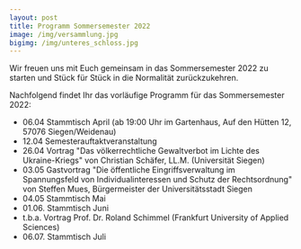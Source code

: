 ```yaml
---
layout: post
title: Programm Sommersemester 2022
image: /img/versammlung.jpg
bigimg: /img/unteres_schloss.jpg
---
```

	

Wir freuen uns mit Euch gemeinsam in das Sommersemester 2022 zu starten und Stück für Stück in die Normalität zurückzukehren.

Nachfolgend findet Ihr das vorläufige Programm für das Sommersemester 2022:

 - 06.04 Stammtisch April (ab 19:00 Uhr im Gartenhaus, Auf den  Hütten 12, 57076 Siegen/Weidenau)
 - 12.04 Semesterauftaktveranstaltung 
 - 26.04 Vortrag "Das völkerrechtliche Gewaltverbot im Lichte des Ukraine-Kriegs" von Christian Schäfer, LL.M. (Universität Siegen)
 - 03.05 Gastvortrag "Die öffentliche Eingriffsverwaltung im Spannungsfeld von Individualinteressen und Schutz der Rechtsordnung" von Steffen Mues, Bürgermeister der Universitätsstadt Siegen
 - 04.05 Stammtisch Mai
 - 01.06. Stammtisch Juni
 - t.b.a. Vortrag Prof. Dr. Roland Schimmel (Frankfurt University of Applied Sciences)
 - 06.07. Stammtisch Juli


